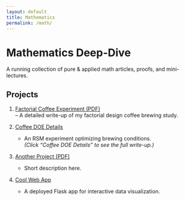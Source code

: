 ```yaml
---
layout: default
title: Mathematics
permalink: /math/
---
```


# Mathematics Deep-Dive

A running collection of pure & applied math articles, proofs, and mini-lectures.

## Projects

1. [Factorial Coffee Experiment (PDF)](/assets/docs/coffee_project.pdf)  
   – A detailed write-up of my factorial design coffee brewing study.

2. [Coffee DOE Details](/data-science/coffee-doe/)  
   - An RSM experiment optimizing brewing conditions.  
     *(Click “Coffee DOE Details” to see the full write-up.)*

3. [Another Project (PDF)](/assets/docs/another-project.pdf)  
   - Short description here.

4. [Cool Web App](/data-science/cool-web-app/)  
   - A deployed Flask app for interactive data visualization.
